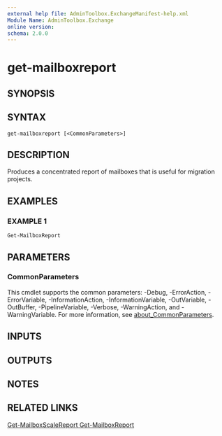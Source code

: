 ```yaml
---
external help file: AdminToolbox.ExchangeManifest-help.xml
Module Name: AdminToolbox.Exchange
online version:
schema: 2.0.0
---
```


# get-mailboxreport

## SYNOPSIS

## SYNTAX

```
get-mailboxreport [<CommonParameters>]
```

## DESCRIPTION
Produces a concentrated report of mailboxes that is useful for migration projects.

## EXAMPLES

### EXAMPLE 1
```
Get-MailboxReport
```

## PARAMETERS

### CommonParameters
This cmdlet supports the common parameters: -Debug, -ErrorAction, -ErrorVariable, -InformationAction, -InformationVariable, -OutVariable, -OutBuffer, -PipelineVariable, -Verbose, -WarningAction, and -WarningVariable. For more information, see [about_CommonParameters](http://go.microsoft.com/fwlink/?LinkID=113216).

## INPUTS

## OUTPUTS

## NOTES

## RELATED LINKS

[Get-MailboxScaleReport
Get-MailboxReport]()

